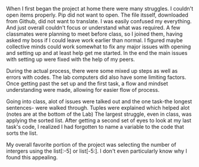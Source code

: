 When I first began the project at home there were many struggles.
I couldn't open items properly. Pip did not want to open. The file itsself, downloaded from Github, did not want to translate.
I was easily confused my everything. And just overall couldn't focus or understand what was required.
A few classmates were planning to meet before class, so I joined them, having asked my boss if I could leave work earlier than normal.
I figured maybe collective minds could work somewhat to fix any major issues with opening and setting up and at least help get me started.
In the end the main issues with setting up were fixed with the help of my peers.

During the actual process, there were some mixed up steps as well as errors with codes. 
The lab computers did also have some limiting factors.
Once getting past the set up and the first task, a flow and mindset understanding were made, allowing for easier flow of process.

Going into class, alot of issues were talked out and the one task-the longest sentences- were walked through.
Tuples were explained which helped alot (notes are at the bottom of the Lab)
The largest struggle, even in class, was applying the sorted list. 
After getting a second set of eyes to look at my last task's code, 
I realized I had forgotten to name a variable to the code that sorts the list.

My overall favorite portion of the project was selecting the number of intergers using the list[:-5] or list[-5:]. 
I don't even particularly know why I found this appealing.
